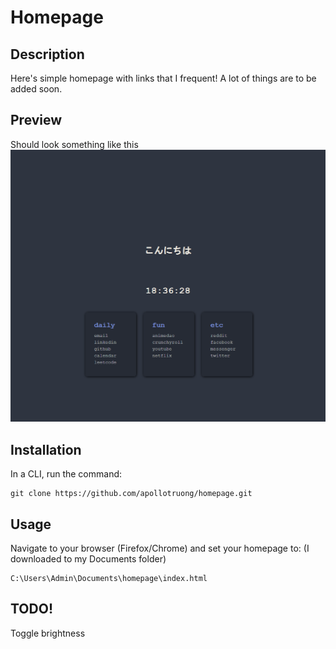 # Homepage

## Description
Here's simple homepage with links that I frequent!
A lot of things are to be added soon.

## Preview
Should look something like this
![test](test.png)

## Installation
In a CLI, run the command:
```
git clone https://github.com/apollotruong/homepage.git
```

## Usage
Navigate to your browser (Firefox/Chrome) and set your homepage to:
(I downloaded to my Documents folder)
```
C:\Users\Admin\Documents\homepage\index.html
```

## TODO!

Toggle brightness
